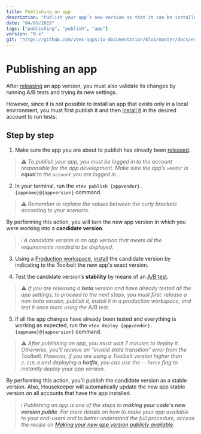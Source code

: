 ```yaml
---
title: Publishing an app
description: "Publish your app’s new version so that it can be installed and tested by other users."
date: "04/09/2019"
tags: ["publishing", "publish", "app"]
version: "0.x"
git: "https://github.com/vtex-apps/io-documentation/blob/master/docs/en/Recipes/store/publishing-an-app.md"
---
```


# Publishing an app

After [releasing](https://vtex.io/docs/recipes/store/releasing-a-new-app-version) an app version, you must also validate its changes by running A/B tests and trying its new settings.   

However, since it is not possible to install an app that exists only in a local environment, you must first publish it and then [install it](https://vtex.io/docs/recipes/store/installing-an-app) in the desired account to run tests.

## Step by step

1. Make sure the app you are about to publish has already been [released](https://vtex.io/docs/recipes/development/releasing-a-new-app-version).

>⚠️ *To publish your app, you must be logged in to the account responsible for the app development. Make sure the app’s `vendor` is **equal** to the `account` you are logged in.*

2. In your terminal, run the `vtex publish {appvendor}.{appname}@{appversion}` command.

>⚠️ *Remember to replace the values between the curly brackets according to your scenario.*

By performing this action, you will turn the new app version in which you were working into a **candidate version**.

>ℹ️ *A candidate version is an app version that meets all the requirements needed to be deployed.*

3. Using a [Production workspace](https://vtex.io/docs/recipes/development/creating-a-production-workspace), [install](https://vtex.io/docs/recipes/development/installing-an-app) the candidate version by indicating to the Toolbelt the new app's exact version.

4. Test the candidate version’s **stability** by means of an [A/B test](https://vtex.io/docs/recipes/store/running-native-ab-testing).

>⚠️ *If you are releasing a **beta** version and have already tested all the app settings, to proceed to the next steps, you must first: release a non-beta version, publish it, install it in a production workspace, and test it once more using the A/B test.*

5. If all the app changes have already been tested and everything is working as expected, run the `vtex deploy {appvendor}.{appname}@{appversion}` command. 

>⚠️ *After publishing an app, you must wait 7 minutes to deploy it. Otherwise, you'll receive an "Invalid state transition" error from the Toolbelt. However, if you are using a Toolbelt version higher than `2.118.0` and deploying a **hotfix**, you can use the `--force` flag to instantly deploy your app version.*

By performing this action, you'll publish the candidate version as a stable version. Also, Housekeeper will automatically update the new app stable version on all accounts that have the app installed.

>ℹ️ *Publishing an app is one of the steps to **making your code's new version public**. For more details on how to make your app available to your end-users and to better understand the full procedure, access the recipe on [Making your new app version publicly available](https://vtex.io/docs/recipes/development/making-your-new-app-version-publicly-available).*

